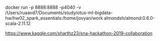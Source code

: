 docker run -p 8888:8888 -p4040 -v /Users/ruaavd7/Documents/study/otus-ml-bigdata-hw/hw02_spark_essentials:/home/jovyan/work almondsh/almond:0.6.0-scala-2.11.12


https://www.kaggle.com/sharthz23/sna-hackathon-2019-collaboration